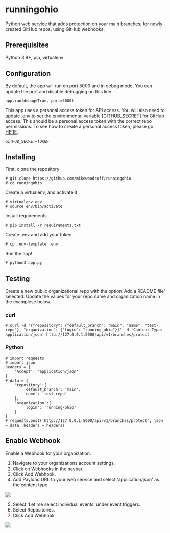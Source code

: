 # runningohio

Python web service that adds protection on your main branches, for newly created GitHub repos, using GitHub webhooks.

## Prerequisites

Python 3.8+, pip, virtualenv

## Configuration

By default, the app will run on port 5000 and in debug mode. You can update the port and disable debugging on this line.

    app.run(debug=True, port=5000)

This app uses a personal access token for API access. You will also need to update .env to set the environmental variable [GITHUB_SECRET] for GitHub access. This should be a personal access token with the correct repo permissions. To see how to create a personal access token, please go [HERE](https://docs.github.com/en/github/authenticating-to-github/creating-a-personal-access-token).

    GITHUB_SECRET=TOKEN

## Installing

First, clone the repository

    # git clone https://github.com/mikewoodruff/runningohio
    # cd runningohio

Create a virtualenv, and activate it

    # virtualenv env 
    # source env/bin/activate

Install requirements

    # pip install -r requirements.txt

Create .env and add your token

    # cp .env-template .env

Run the app!

    # python3 app.py

## Testing
Create a new public organizational repo with the option 'Add a README file' selected. Update the values for your repo name and organization name in the examplese below.

### curl

    # curl -d '{"repository": {"default_branch": "main", "name": "test-repo"}, "organization": {"login": "running-ohio"}}' -H 'Content-Type: application/json' http://127.0.0.1:5000/api/v1/branches/protect

### Python

    # import requests
    # import json
    headers = {
        'Accept': 'application/json'
    }
    # data = {
        'repository':{
            'default_branch': 'main',
            'name': 'test-repo'
        },
        'organization':{
            'login': 'running-ohio'
        }
    }
    # requests.post('http://127.0.0.1:5000/api/v1/branches/protect', json = data, headers = headers)

## Enable Webhook

Enable a Webhook for your organization.

1. Navigate to your organizations account settings.
2. Click on Webhooks in the navbar.
3. Click Add Webhook.
4. Add Payload URL to your web service and select 'application/json' as the content type.
    
![](https://github.com/mikewoodruff/runningohio/blob/feature-branch/docs/webhook1.png?raw=true)

5. Select 'Let me select individual events' under event triggers.
6. Select Repositories.
7. Click Add Webhook

![](https://github.com/mikewoodruff/runningohio/blob/feature-branch/docs/webhook2.png?raw=true)

